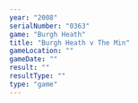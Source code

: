 ```yaml
---
year: "2008"
serialNumber: "0363" 
game: "Burgh Heath"
title: "Burgh Heath v The Min"
gameLocation: ""
gameDate: ""
result: ""
resultType: ""
type: "game"
---
```

